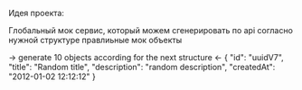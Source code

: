 Идея проекта:

Глобальный мок сервис, который можем сгенерировать по api согласно нужной структуре правлиьные мок объекты

-> generate 10 objects according for the next structure
<- {
    "id": "uuidV7",
    "title": "Random title",
    "description": "random description",
    "createdAt": "2012-01-02 12:12:12"
}